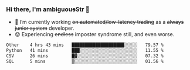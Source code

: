 ### Hi there, I'm ambiguou~~s~~Str 👋

<!--
**ambiguoustexture/ambiguoustexture** is a ✨ _special_ ✨ repository because its `README.md` (this file) appears on your GitHub profile.

Here are some ideas to get you started:
-->
- 🔭 I’m currently working ~~on automated/low-latency trading~~ as a ~~always junior system~~ developer.
- :worried: Experiencing ~~endless~~ imposter syndrome still, and even worse.

<!--START_SECTION:waka-->

```txt
Other    4 hrs 43 mins   ████████████████████░░░░░   79.57 %
Python   41 mins         ███░░░░░░░░░░░░░░░░░░░░░░   11.55 %
CSV      26 mins         █▓░░░░░░░░░░░░░░░░░░░░░░░   07.32 %
SQL      5 mins          ▒░░░░░░░░░░░░░░░░░░░░░░░░   01.56 %
```

<!--END_SECTION:waka-->
